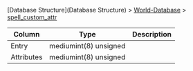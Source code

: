[Database Structure](Database Structure) > [World-Database](World-Database) > [spell_custom_attr](spell_custom_attr)

Column | Type | Description
--- | --- | ---
Entry | mediumint(8) unsigned | 
Attributes | mediumint(8) unsigned | 
